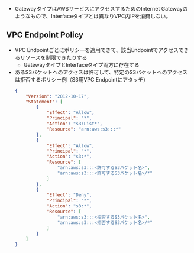 - GatewayタイプはAWSサービスにアクセスするためのInternet Gatewayのようなもので、Interfaceタイプとは異なりVPC内IPを消費しない。

## VPC Endpoint Policy
- VPC Endpointごとにポリシーを適用できて、該当Endpointでアクセスできるリソースを制限できたりする
  - GatewayタイプとInterfaceタイプ両方に存在する
- あるS3バケットへのアクセスは許可して、特定のS3バケットへのアクセスは拒否するポリシー例（S3用VPC Endpointにアタッチ）
  ~~~json
  {
      "Version": "2012-10-17",
      "Statement": [
          {
              "Effect": "Allow",
              "Principal": "*",
              "Action": "s3:List*",
              "Resource": "arn:aws:s3:::*"
          },
          {
              "Effect": "Allow",
              "Principal": "*",
              "Action": "s3:*",
              "Resource": [
                  "arn:aws:s3:::<許可するS3バケット名>",
                  "arn:aws:s3:::<許可するS3バケット名>/*"
              ]
          },
          {
              "Effect": "Deny",
              "Principal": "*",
              "Action": "s3:*",
              "Resource": [
                  "arn:aws:s3:::<拒否するS3バケット名>",
                  "arn:aws:s3:::<拒否するS3バケット名>/*"
              ]
          }
      ]
  }
  ~~~